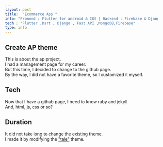 ```yaml
---
layout: post
title:  "Ecommerce App "
info: "Fronend : Flutter for android & IOS | Backend : Firebase & Django RestAPI "
tech : "Flutter ,Dart , Django , Fast API ,MongoDB,Firebase"
type: info
---
```


## Create AP theme
This is about the ap project.  
I had a management page for my career.  
But this time, I decided to change to the github page.  
By the way, I did not have a favorite theme, so I customized it myself.  


## Tech
Now that I have a github page, I need to know ruby and jekyll.  
And, html, js, css or so?  


## Duration
It did not take long to change the existing theme.  
I made it by modifying the ["tale"](https://github.com/chesterhow/tale) theme.  
